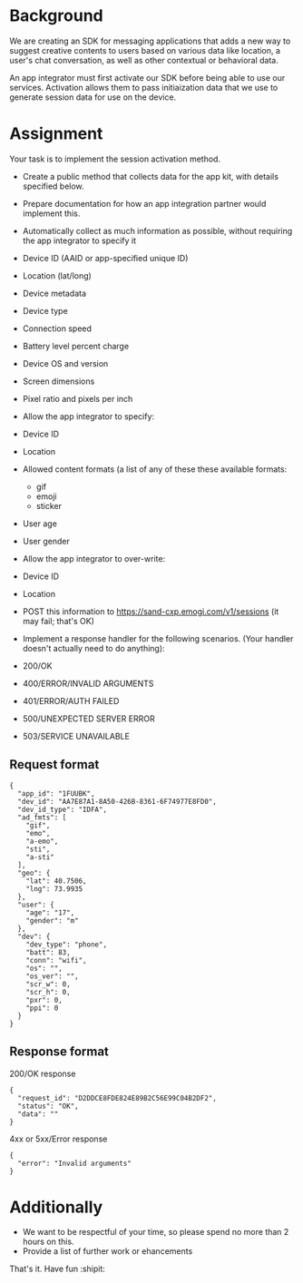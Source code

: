 # Background
We are creating an SDK for messaging applications that adds a new way to suggest creative contents to users based on various data like location, a user's chat conversation, as well as other contextual or behavioral data. 

An app integrator must first activate our SDK before being able to use our services. Activation allows them to pass initiaization data that we use to generate session data for use on the device. 

# Assignment
Your task is to implement the session activation method. 

- Create a public method that collects data for the app kit, with details specified below.
- Prepare documentation for how an app integration partner would implement this.

- Automatically collect as much information as possible, without requiring the app integrator to specify it
 - Device ID (AAID or app-specified unique ID)
 - Location (lat/long)
 - Device metadata
 - Device type
 - Connection speed
 - Battery level percent charge
 - Device OS and version
 - Screen dimensions
 - Pixel ratio and pixels per inch
- Allow the app integrator to specify:
 - Device ID
 - Location
 - Allowed content formats (a list of any of these these available formats:
    - gif
    - emoji
    - sticker
 - User age
 - User gender
- Allow the app integrator to over-write: 
 - Device ID
 - Location
- POST this information to https://sand-cxp.emogi.com/v1/sessions (it may fail; that's OK)
- Implement a response handler for the following scenarios. (Your handler doesn't actually need to do anything):
 - 200/OK
 - 400/ERROR/INVALID ARGUMENTS
 - 401/ERROR/AUTH FAILED
 - 500/UNEXPECTED SERVER ERROR
 - 503/SERVICE UNAVAILABLE

## Request format
```
{
  "app_id": "1FUUBK",
  "dev_id": "AA7E87A1-8A50-426B-8361-6F74977E8FD0",
  "dev_id_type": "IDFA",
  "ad_fmts": [
    "gif",
    "emo",
    "a-emo",
    "sti",
    "a-sti"
  ],
  "geo": {
    "lat": 40.7506,
    "lng": 73.9935
  },
  "user": {
    "age": "17",
    "gender": "m"
  },
  "dev": {
    "dev_type": "phone",
    "batt": 83,
    "conn": "wifi",
    "os": "",
    "os_ver": "",
    "scr_w": 0,
    "scr_h": 0,
    "pxr": 0,
    "ppi": 0
  }
}
```
## Response format
200/OK response
```
{
  "request_id": "D2DDCE8FDE824E89B2C56E99C04B2DF2",
  "status": "OK", 
  "data": ""
}
```

4xx or 5xx/Error response
```
{
  "error": "Invalid arguments"
} 
```
# Additionally
- We want to be respectful of your time, so please spend no more than 2 hours on this. 
- Provide a list of further work or ehancements

That's it. Have fun :shipit:

